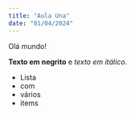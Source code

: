 ```yaml
---
title: "Aula Una"
date: "01/04/2024"
---
```


Olá mundo!

**Texto em negrito** e _texto em itálico_.

- Lista
- com
- vários
- items
